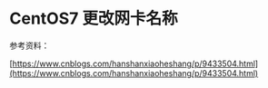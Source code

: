 # CentOS7 更改网卡名称

参考资料：

[https://www.cnblogs.com/hanshanxiaoheshang/p/9433504.html](https://www.cnblogs.com/hanshanxiaoheshang/p/9433504.html)

‍
